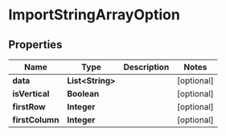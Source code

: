 
# ImportStringArrayOption

## Properties
Name | Type | Description | Notes
------------ | ------------- | ------------- | -------------
**data** | **List&lt;String&gt;** |  |  [optional]
**isVertical** | **Boolean** |  |  [optional]
**firstRow** | **Integer** |  |  [optional]
**firstColumn** | **Integer** |  |  [optional]



